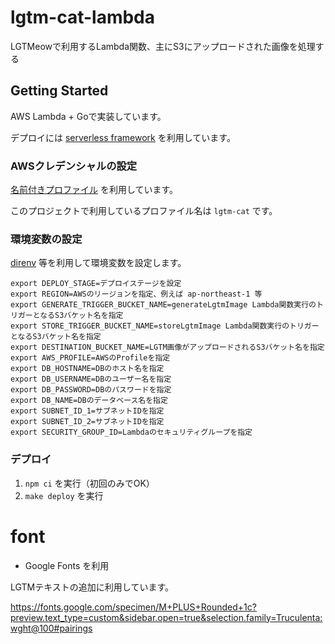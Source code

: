 # lgtm-cat-lambda
LGTMeowで利用するLambda関数、主にS3にアップロードされた画像を処理する

## Getting Started

AWS Lambda + Goで実装しています。

デプロイには [serverless framework](https://www.serverless.com/) を利用しています。

### AWSクレデンシャルの設定

[名前付きプロファイル](https://docs.aws.amazon.com/ja_jp/cli/latest/userguide/cli-configure-profiles.html) を利用しています。

このプロジェクトで利用しているプロファイル名は `lgtm-cat` です。

### 環境変数の設定

[direnv](https://github.com/direnv/direnv) 等を利用して環境変数を設定します。

```
export DEPLOY_STAGE=デプロイステージを設定
export REGION=AWSのリージョンを指定、例えば ap-northeast-1 等
export GENERATE_TRIGGER_BUCKET_NAME=generateLgtmImage Lambda関数実行のトリガーとなるS3バケット名を指定
export STORE_TRIGGER_BUCKET_NAME=storeLgtmImage Lambda関数実行のトリガーとなるS3バケット名を指定
export DESTINATION_BUCKET_NAME=LGTM画像がアップロードされるS3バケット名を指定
export AWS_PROFILE=AWSのProfileを指定
export DB_HOSTNAME=DBのホスト名を指定
export DB_USERNAME=DBのユーザー名を指定
export DB_PASSWORD=DBのパスワードを指定
export DB_NAME=DBのデータベース名を指定
export SUBNET_ID_1=サブネットIDを指定
export SUBNET_ID_2=サブネットIDを指定
export SECURITY_GROUP_ID=Lambdaのセキュリティグループを指定
```

### デプロイ

1. `npm ci` を実行（初回のみでOK）
1. `make deploy` を実行

# font
- Google Fonts を利用

LGTMテキストの追加に利用しています。

https://fonts.google.com/specimen/M+PLUS+Rounded+1c?preview.text_type=custom&sidebar.open=true&selection.family=Truculenta:wght@100#pairings
